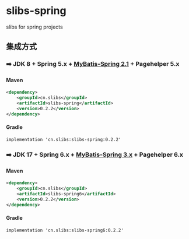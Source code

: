 # slibs-spring
slibs for spring projects


## 集成方式

### ➡️ JDK 8 + Spring 5.x + [MyBatis-Spring 2.1](https://mybatis.org/spring/) + Pagehelper 5.x
#### Maven
```xml
<dependency>
    <groupId>cn.slibs</groupId>
    <artifactId>slibs-spring</artifactId>
    <version>0.2.2</version>
</dependency>
```

#### Gradle
```
implementation 'cn.slibs:slibs-spring:0.2.2'
```

### ➡️ JDK 17 + Spring 6.x + [MyBatis-Spring 3.x](https://mybatis.org/spring/) + Pagehelper 6.x
#### Maven
```xml
<dependency>
    <groupId>cn.slibs</groupId>
    <artifactId>slibs-spring6</artifactId>
    <version>0.2.2</version>
</dependency>
```

#### Gradle
```
implementation 'cn.slibs:slibs-spring6:0.2.2'
```



